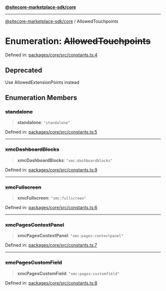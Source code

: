 [**@sitecore-marketplace-sdk/core**](../README.md)

***

[@sitecore-marketplace-sdk/core](../README.md) / AllowedTouchpoints

# Enumeration: ~~AllowedTouchpoints~~

Defined in: [packages/core/src/constants.ts:4](https://github.com/Sitecore/marketplace-sdk/blob/main/packages/core/src/constants.ts#L4)

## Deprecated

Use AllowedExtensionPoints instead

## Enumeration Members

### ~~standalone~~

> **standalone**: `"standalone"`

Defined in: [packages/core/src/constants.ts:5](https://github.com/Sitecore/marketplace-sdk/blob/main/packages/core/src/constants.ts#L5)

***

### ~~xmcDashboardBlocks~~

> **xmcDashboardBlocks**: `"xmc:dashboardblocks"`

Defined in: [packages/core/src/constants.ts:9](https://github.com/Sitecore/marketplace-sdk/blob/main/packages/core/src/constants.ts#L9)

***

### ~~xmcFullscreen~~

> **xmcFullscreen**: `"xmc:fullscreen"`

Defined in: [packages/core/src/constants.ts:6](https://github.com/Sitecore/marketplace-sdk/blob/main/packages/core/src/constants.ts#L6)

***

### ~~xmcPagesContextPanel~~

> **xmcPagesContextPanel**: `"xmc:pages:contextpanel"`

Defined in: [packages/core/src/constants.ts:7](https://github.com/Sitecore/marketplace-sdk/blob/main/packages/core/src/constants.ts#L7)

***

### ~~xmcPagesCustomField~~

> **xmcPagesCustomField**: `"xmc:pages:customfield"`

Defined in: [packages/core/src/constants.ts:8](https://github.com/Sitecore/marketplace-sdk/blob/main/packages/core/src/constants.ts#L8)
